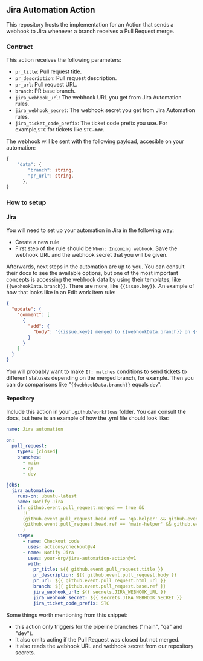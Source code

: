 ## Jira Automation Action

This repository hosts the implementation for an Action that sends a webhook to Jira whenever a branch receives a Pull Request merge.

### Contract

This action receives the following parameters:

- `pr_title`: Pull request title.
- `pr_description`: Pull request description.
- `pr_url`: Pull request URL.
- `branch`: PR base branch.
- `jira_webhook_url`: The webhook URL you get from Jira Automation rules.
- `jira_webhook_secret`: The webhook secret you get from Jira Automation rules.
- `jira_ticket_code_prefix`: The ticket code prefix you use. For example,`STC` for tickets like `STC-###`.

The webhook will be sent with the following payload, accesible on your automation:

```ts
{
    "data": {
        "branch": string,
        "pr_url": string,
      },
}
```

### How to setup

#### Jira

You will need to set up your automation in Jira in the following way:

- Create a new rule
- First step of the rule should be `When: Incoming webhook`. Save the webhook URL and the webhook secret that you will be given.

Afterwards, next steps in the automation are up to you. You can consult their docs to see the available options, but one of the most important concepts is accessing the webhook data by using their templates, like `{{webhookData.branch}}`. There are more, like `{{issue.key}}`. An example of how that looks like in an Edit work item rule:

```json
{
  "update": {
    "comment": [
      {
        "add": {
          "body": "{{issue.key}} merged to {{webhookData.branch}} on {{now.convertToTimeZone('America/Chicago').format('yyyy-MM-dd HH:mm:ss')}} (Central Time) or {{now.convertToTimeZone('America/Argentina/Buenos_Aires').format('yyyy-MM-dd HH:mm:ss')}} (ARG) through pull request {{webhookData.pr_url}}"
        }
      }
    ]
  }
}
```

You will probably want to make `If: matches` conditions to send tickets to different statuses depending on the merged branch, for example. Then you can do comparisons like "`{{webhookData.branch}}` equals `dev`".

#### Repository

Include this action in your `.github/workflows` folder. You can consult the docs, but here is an example of how the .yml file should look like:

```yml
name: Jira automation

on:
  pull_request:
    types: [closed]
    branches:
      - main
      - qa
      - dev

jobs:
  jira_automation:
    runs-on: ubuntu-latest
    name: Notify Jira
    if: github.event.pull_request.merged == true &&
      !(
      (github.event.pull_request.head.ref == 'qa-helper' && github.event.pull_request.base.ref == 'dev') ||
      (github.event.pull_request.head.ref == 'main-helper' && github.event.pull_request.base.ref == 'qa')
      )
    steps:
      - name: Checkout code
        uses: actions/checkout@v4
      - name: Notify Jira
        uses: your-org/jira-automation-action@v1
        with:
          pr_title: ${{ github.event.pull_request.title }}
          pr_description: ${{ github.event.pull_request.body }}
          pr_url: ${{ github.event.pull_request.html_url }}
          branch: ${{ github.event.pull_request.base.ref }}
          jira_webhook_url: ${{ secrets.JIRA_WEBHOOK_URL }}
          jira_webhook_secret: ${{ secrets.JIRA_WEBHOOK_SECRET }}
          jira_ticket_code_prefix: STC
```

Some things worth mentioning from this snippet:

- this action only triggers for the pipeline branches ("main", "qa" and "dev").
- It also omits acting if the Pull Request was closed but not merged.
- It also reads the webhook URL and webhook secret from our repository secrets.
